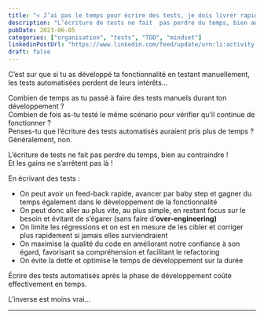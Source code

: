 ```yaml
---
title: "« J’ai pas le temps pour écrire des tests, je dois livrer rapidement en prod »"
description: "L’écriture de tests ne fait  pas perdre du temps, bien au contraindre !"
pubDate: 2023-06-05
categories: ["organisation", "tests", "TDD", "mindset"]
linkedinPostUrl: "https://www.linkedin.com/feed/update/urn:li:activity:7071362108411494400/"
draft: false
---
```

C’est sur que si tu as développé ta fonctionnalité en testant manuellement, les tests automatisées perdent de leurs intérêts…

Combien de temps as tu passé à faire des tests manuels durant ton développement ?  
Combien de fois as-tu testé le même scénario pour vérifier qu’il continue de fonctionner ?  
Penses-tu que l’écriture des tests automatisés auraient pris plus de temps ?  
Généralement, non.

L’écriture de tests ne fait  pas perdre du temps, bien au contraindre !  
Et les gains ne s’arrêtent pas là !

En écrivant des tests :
- On peut avoir un feed-back rapide, avancer par baby step et gagner du temps également dans le développement de la fonctionnalité
- On peut donc aller au plus vite, au plus simple, en restant focus sur le besoin et évitant de s’égarer (sans faire d’**over-engineering)**
- On limite les régressions et on est en mesure de les cibler et corriger plus rapidement si jamais elles surviendraient
- On maximise la qualité du code en améliorant notre confiance à son égard, favorisant sa compréhension et facilitant le refactoring
- On évite la dette et optimise le temps de développement sur la durée

Écrire des tests automatisés après la phase de développement coûte effectivement en temps.

L’inverse est moins vrai…

---